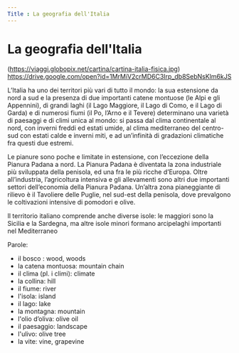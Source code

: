 ```yaml
---
Title : La geografia dell'Italia
---
```


# La geografia dell'Italia


<link rel="photo_2020-03-06_15-51-15.jpg" href="{{ site.baseurl }}/img/photo_2020-03-06_15-51-15.jpg">

(https://viaggi.globopix.net/cartina/cartina-italia-fisica.jpg)
https://drive.google.com/open?id=1MrMiV2crMD6C3Irp_db8SebNsKlm6kJS


L’Italia ha uno dei territori più vari di tutto il mondo: la sua estensione da nord a sud e la presenza di due importanti catene montuose (le Alpi e gli Appennini), di grandi laghi (il Lago Maggiore, il Lago di Como, e il Lago di Garda) e di numerosi fiumi (il Po, l’Arno e il Tevere) determinano una varietà di paesaggi e di climi unica al mondo: si passa dal clima continentale al nord, con inverni freddi ed estati umide, al clima mediterraneo del centro-sud con estati calde e inverni miti, e ad un’infinità di gradazioni climatiche fra questi due estremi.

Le pianure sono poche e limitate in estensione, con l’eccezione della Pianura Padana a nord. La Pianura Padana è diventata la zona industriale più sviluppata della penisola, ed una fra le più ricche d’Europa. Oltre all’industria, l’agricoltura intensiva e gli allevamenti sono altri due importanti settori dell’economia della Pianura Padana. Un’altra zona pianeggiante di rilievo è il Tavoliere delle Puglie, nel sud-est della penisola, dove prevalgono le coltivazioni intensive di pomodori e olive.

Il territorio italiano comprende anche diverse isole: le maggiori sono la Sicilia e la Sardegna, ma altre isole minori formano arcipelaghi importanti nel Mediterraneo

Parole: 
- il bosco : wood, woods
- la catena montuosa: mountain chain
- il clima (pl. i climi): climate
- la collina: hill
- il fiume: river 
- l'isola: island
- il lago: lake
- la montagna: mountain
- l'olio d’oliva: olive oil
- il paesaggio: landscape
- l'ulivo: olive tree
- la vite: vine, grapevine
